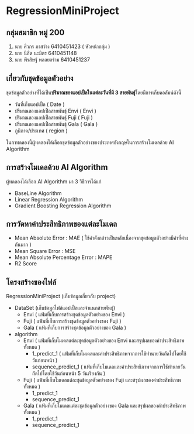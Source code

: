 # RegressionMiniProject
## กลุ่มสมาชิก หมู่ 200
1. นาย ศิวกร ภาสว่าง 6410451423 ( หัวหน้ากลุ่ม )
2. นาย นิสิต นะมิตร 6410451148
3. นาย พีรสิษฐ์ พลอยอร่าม 6410451237

## เกี่ยวกับชุดข้อมูลตัวอย่าง
ชุดข้อมูลตัวอย่างที่ได้เป็น**ปริมาณของแอปเปิ้ลในแต่ละวันที่มี 3 สายพันธุ์**โดยมีการเก็บคอลัมน์ดังนี้
- วันที่เก็บแอปเปิ้ล ( Date )
- ปริมาณของแอปเปิ้ลสายพันธุ์ Envi ( Envi )
- ปริมาณของแอปเปิ้ลสายพันธุ์ Fuji ( Fuji )
- ปริมาณของแอปเปิ้ลสายพันธุ์ Gala ( Gala )
- ภูมิภาค/ประเทศ ( region )  

ในกาทดลองนี้ผู้ทดลองได้เลือกชุดข้อมูลตัวอย่างของประเทศอังกฤษในการสร้างโมเดลด้วย AI Algorithm

## การสร้างโมเดลด้วย AI Algorithm
ผู้ทดลองได้เลือก AI Algorithm มา 3 วิธีการได้แก่
- BaseLine Algorithm
- Linear Regression Algorithm
- Gradient Boosting Regression Algorithm

## การวัดหาค่าประสิทธิภาพของแต่ละโมเดล
- Mean Absolute Error : MAE ( ใช้ค่าดังกล่าวเป็นหลักเนื่องจากชุดข้อมูลตัวอย่างมีค่าที่ต่างกันมาก )
- Mean Square Error : MSE
- Mean Absolute Percentage Error : MAPE
- R2 Score

## โครงสร้างของไฟล์
 RegressionMiniProject (เก็บข้อมูลเกี่ยวกับ project)
  - DataSet (เก็บข้อมูลไฟล์แอปเปิ้ลและจำแนกสายพันธุ์)
     - Envi ( แฟ้มที่เก็บการสร้างชุดข้อมูลตัวอย่างของ Envi )
     - Fuji ( แฟ้มที่เก็บการสร้างชุดข้อมูลตัวอย่างของ Fuji )
     - Gala ( แฟ้มที่เก็บการสร้างชุดข้อมูลตัวอย่างของ Gala )
  - algorithm
      - Envi ( แฟ้มที่เก็บโมเดลแต่ละชุดข้อมูลตัวอย่างของ Envi และสรุปผลของค่าประสิทธิภาพทั้งหมด )
          - 1_predict_1 ( แฟ้มที่เก็บโมเดลและค่าประสิทธิภาพจากการใช้ทำนายวันถัดไปโดยใช้วันก่อนหน้า )
          - sequence_predict_1 ( แฟ้มที่เก็บโมเดลและค่าประสิทธิภาพจากการใช้ทำนายวันถัดไปโดยใช้วันก่อนหน้า 5 วันเรียงกัน )
      - Fuji ( แฟ้มที่เก็บโมเดลแต่ละชุดข้อมูลตัวอย่างของ Fuji และสรุปผลของค่าประสิทธิภาพทั้งหมด )
          - 1_predict_1
          - sequence_predict_1
      - Gala ( แฟ้มที่เก็บโมเดลแต่ละชุดข้อมูลตัวอย่างของ Gala และสรุปผลของค่าประสิทธิภาพทั้งหมด )
          - 1_predict_1
          - sequence_predict_1

